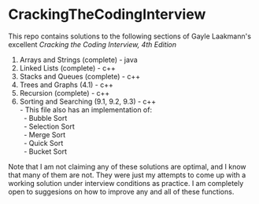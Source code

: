 CrackingTheCodingInterview
==========================

<p>This repo contains solutions to the following sections of Gayle Laakmann's excellent <i>Cracking the Coding Interview, 4th Edition</i></p>
  <ol>
  <li>Arrays and Strings (complete) - java</li>
  <li>Linked Lists (complete) - c++</li>
  <li>Stacks and Queues (complete) - c++</li>
  <li>Trees and Graphs (4.1) - c++</li>
  <li>Recursion (complete) - c++</li>
  <li>Sorting and Searching (9.1, 9.2, 9.3) - c++<br>
    - This file also has an implementation of:<br>
      &nbsp;&nbsp;- Bubble Sort<br>
      &nbsp;&nbsp;- Selection Sort<br>
      &nbsp;&nbsp;- Merge Sort<br>
      &nbsp;&nbsp;- Quick Sort<br>
      &nbsp;&nbsp;- Bucket Sort<br>
  </li>
  </ol>
      
<p>Note that I am not claiming any of these solutions are optimal, and I know that many of them are not. They were just my attempts to come up with a working solution under interview conditions as practice. I am completely open to suggesions on how to improve any and all of these functions.</p>

